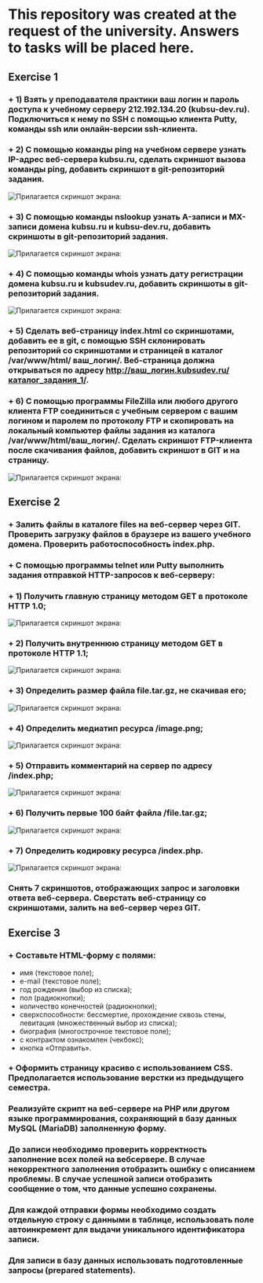 # This repository was created at the request of the university. Answers to tasks will be placed here.
## Exercise 1
### + 1) Взять у преподавателя практики ваш логин и пароль доступа к учебному серверу 212.192.134.20 (kubsu-dev.ru). Подключиться к нему по SSH с помощью клиента Putty, команды ssh или онлайн-версии ssh-клиента.
### + 2) С помощью команды ping на учебном сервере узнать IP-адрес веб-сервера kubsu.ru, сделать скриншот вызова команды ping, добавить скриншот в git-репозиторий задания.
![Прилагается скриншот экрана:](screens/for_1_number/Number_2.png?raw=true "Окно программы putty при выполнении задания 2")
### + 3) С помощью команды nslookup узнать A-записи и MX-записи домена kubsu.ru и kubsu-dev.ru, добавить скриншоты в git-репозиторий задания.
![Прилагается скриншот экрана:](screens/for_1_number/Number_3.png?raw=true "Окно программы putty при выполнении задания 3")
### + 4) С помощью команды whois узнать дату регистрации домена kubsu.ru и kubsudev.ru, добавить скриншоты в git-репозиторий задания.
![Прилагается скриншот экрана:](screens/for_1_number/Number_4.png?raw=true "Окно программы putty при выполнении задания 4")
### + 5) Сделать веб-страницу  index.html со скриншотами, добавить ее в git, с помощью SSH склонировать репозиторий со скриншотами и страницей в каталог /var/www/html/ ваш_логин/. Веб-страница должна открываться по адресу http://ваш_логин.kubsudev.ru/каталог_задания_1/.
### + 6) С помощью программы FileZilla или любого другого клиента FTP соединиться с учебным сервером с вашим логином и паролем по протоколу FTP и скопировать на локальный компьютер файлы задания из каталога /var/www/html/ваш_логин/. Сделать скриншот FTP-клиента после скачивания файлов, добавить скриншот в GIT и на страницу.
![Прилагается скриншот экрана:](screens/for_1_number/Number_6.png?raw=true "Окно программы FileZilla при выполнении задания 6")
## Exercise 2
### + Залить файлы в каталоге files на веб-сервер через GIT. Проверить  загрузку файлов в браузере из вашего учебного домена. Проверить работоспособность index.php.
### + С помощью программы telnet или Putty выполнить задания отправкой HTTP-запросов к веб-серверу:
### + 1) Получить главную страницу методом GET в протоколе HTTP 1.0;
![Прилагается скриншот экрана:](web2/1.png?raw=true "Окно программы putty при выполнении задания 1")
### + 2) Получить внутреннюю страницу методом GET в протоколе HTTP 1.1;
![Прилагается скриншот экрана:](web2/2.png?raw=true "Окно программы putty при выполнении задания 2")
### + 3) Определить размер файла file.tar.gz, не скачивая его;
![Прилагается скриншот экрана:](web2/3.png?raw=true "Окно программы putty при выполнении задания 3")
### + 4) Определить медиатип ресурса /image.png;
![Прилагается скриншот экрана:](web2/4.png?raw=true "Окно программы putty при выполнении задания 4")
### + 5) Отправить комментарий на сервер по адресу /index.php;
![Прилагается скриншот экрана:](web2/5.png?raw=true "Окно программы putty при выполнении задания 5")
### + 6) Получить первые 100 байт файла /file.tar.gz;
![Прилагается скриншот экрана:](web2/6.png?raw=true "Окно программы putty при выполнении задания 6")
### + 7) Определить кодировку ресурса /index.php.
![Прилагается скриншот экрана:](web2/7.png?raw=true "Окно программы putty при выполнении задания 7")
### Снять 7 скриншотов, отображающих запрос и заголовки ответа веб-сервера. Сверстать веб-страницу со скриншотами, залить на веб-сервер через GIT.
## Exercise 3
### + Составьте HTML-форму с полями:
- имя (текстовое поле);
- e-mail (текстовое поле);
- год рождения (выбор из списка);
- пол (радиокнопки);
- количество конечностей (радиокнопки);
- сверхспособности: бессмертие, прохождение сквозь стены, левитация (множественный выбор из списка);
- биография (многострочное текстовое поле);
- с контрактом ознакомлен (чекбокс);
- кнопка «Отправить».
### + Оформить страницу красиво с использованием CSS. Предполагается использование верстки из предыдущего семестра.
### Реализуйте скрипт на веб-сервере на PHP или другом языке программирования, сохраняющий в базу данных MySQL (MariaDB) заполненную форму.
### До записи необходимо проверить корректность заполнение всех полей на вебсервере. В случае некорректного заполнения отобразить ошибку с описанием проблемы. В случае успешной записи отобразить сообщение о том, что данные успешно сохранены.
### Для каждой отправки формы необходимо создать отдельную строку с данными в таблице, использовать поле автоинкремент для выдачи уникального идентификатора записи.
### Для записи в базу данных использовать подготовленные запросы (prepared statements).